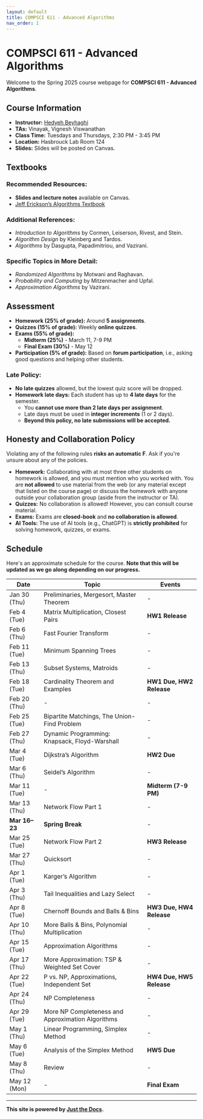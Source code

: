 ```yaml
---
layout: default
title: COMPSCI 611 - Advanced Algorithms
nav_order: 1
---
```


# COMPSCI 611 - Advanced Algorithms
Welcome to the Spring 2025 course webpage for **COMPSCI 611 - Advanced Algorithms**.

## Course Information
- **Instructor:** [Hedyeh Beyhaghi](https://hedyehbeyhaghi.github.io)
- **TAs:** Vinayak, Vignesh Viswanathan
- **Class Time:** Tuesdays and Thursdays, 2:30 PM - 3:45 PM
- **Location:** Hasbrouck Lab Room 124
- **Slides:** Slides will be posted on Canvas.

## Textbooks

### Recommended Resources:
- **Slides and lecture notes** available on Canvas.
- [Jeff Erickson’s Algorithms Textbook](https://jeffe.cs.illinois.edu/teaching/algorithms)

### Additional References:
- *Introduction to Algorithms* by Cormen, Leiserson, Rivest, and Stein.
- *Algorithm Design* by Kleinberg and Tardos.
- *Algorithms* by Dasgupta, Papadimitriou, and Vazirani.

### Specific Topics in More Detail:
- *Randomized Algorithms* by Motwani and Raghavan.
- *Probability and Computing* by Mitzenmacher and Upfal.
- *Approximation Algorithms* by Vazirani.

## Assessment

- **Homework (25% of grade):** Around **5 assignments**. 
- **Quizzes (15% of grade):** Weekly **online quizzes**. 
- **Exams (55% of grade):**  
  - **Midterm (25%)** - March 11, 7-9 PM  
  - **Final Exam (30%)** - May 12  
- **Participation (5% of grade):** Based on **forum participation**, i.e., asking good questions and helping other students.

### Late Policy:
- **No late quizzes** allowed, but the lowest quiz score will be dropped.
- **Homework late days:** Each student has up to **4 late days** for the semester.
  - You **cannot use more than 2 late days per assignment**.
  - Late days must be used in **integer increments** (1 or 2 days).
  - **Beyond this policy, no late submissions will be accepted.**
 
## Honesty and Collaboration Policy

Violating any of the following rules **risks an automatic F**. Ask if you're unsure about any of the policies.

- **Homework:** Collaborating with at most three other students on homework is allowed, and you must mention who you worked with. You are **not allowed** to use material from the web (or any material except that listed on the course page) or discuss the homework with anyone outside your collaboration group (aside from the instructor or TA).
- **Quizzes:** No collaboration is allowed! However, you can consult course material.
- **Exams:** Exams are **closed-book** and **no collaboration is allowed**.
- **AI Tools:** The use of AI tools (e.g., ChatGPT) is **strictly prohibited** for solving homework, quizzes, or exams.   
## Schedule

Here's an approximate schedule for the course. **Note that this will be updated as we go along depending on our progress.**

| Date       | Topic                                      | Events |
|------------|-------------------------------------------|--------|
| Jan 30 (Thu) | Preliminaries, Mergesort, Master Theorem | - |
| Feb 4 (Tue)  | Matrix Multiplication, Closest Pairs     | **HW1 Release** |
| Feb 6 (Thu)  | Fast Fourier Transform                   | - |
| Feb 11 (Tue) | Minimum Spanning Trees                   | - |
| Feb 13 (Thu) | Subset Systems, Matroids                 | - |
| Feb 18 (Tue) | Cardinality Theorem and Examples         | **HW1 Due, HW2 Release** |
| Feb 20 (Thu) | - | - |
| Feb 25 (Tue) | Bipartite Matchings, The Union-Find Problem | - |
| Feb 27 (Thu) | Dynamic Programming: Knapsack, Floyd-Warshall | - |
| Mar 4 (Tue)  | Dijkstra’s Algorithm                     | **HW2 Due** |
| Mar 6 (Thu)  | Seidel’s Algorithm                       | - |
| Mar 11 (Tue) | - | **Midterm (7-9 PM)** |
| Mar 13 (Thu) | Network Flow Part 1                      | - |
| **Mar 16–23** | **Spring Break** | - |
| Mar 25 (Tue) | Network Flow Part 2                      | **HW3 Release** |
| Mar 27 (Thu) | Quicksort                                | - |
| Apr 1 (Tue)  | Karger’s Algorithm                       | - |
| Apr 3 (Thu)  | Tail Inequalities and Lazy Select       | - |
| Apr 8 (Tue)  | Chernoff Bounds and Balls & Bins       | **HW3 Due, HW4 Release** |
| Apr 10 (Thu) | More Balls & Bins, Polynomial Multiplication | - |
| Apr 15 (Tue) | Approximation Algorithms                | - |
| Apr 17 (Thu) | More Approximation: TSP & Weighted Set Cover | - |
| Apr 22 (Tue) | P vs. NP, Approximations, Independent Set | **HW4 Due, HW5 Release** |
| Apr 24 (Thu) | NP Completeness                         | - |
| Apr 29 (Tue) | More NP Completeness and Approximation Algorithms | - |
| May 1 (Thu)  | Linear Programming, Simplex Method     | - |
| May 6 (Tue)  | Analysis of the Simplex Method         | **HW5 Due** |
| May 8 (Thu)  | Review | - |
| May 12 (Mon) | - | **Final Exam** |
---

**This site is powered by [Just the Docs](https://just-the-docs.github.io/).**
